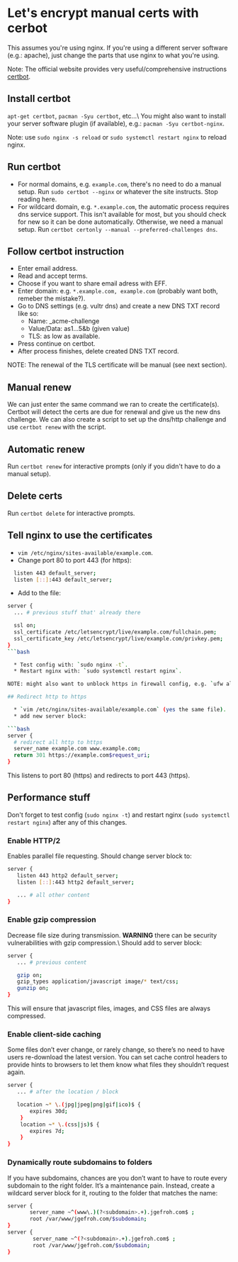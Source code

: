 # Let's encrypt manual certs with cerbot

This assumes you're using nginx. If you're using a different server software (e.g.: apache), just change the parts that use nginx to what you're using.

Note: The official website provides very useful/comprehensive instructions [certbot](https://certbot.eff.org/instructions).

## Install certbot

`apt-get certbot`, `pacman -Syu certbot`, etc...\\
You might also want to install your server software plugin (if available), e.g.: `pacman -Syu certbot-nginx`.

Note: use `sudo nginx -s reload` or `sudo systemctl restart nginx` to reload nginx.

## Run certbot

  * For normal domains, e.g. `example.com`, there's no need to do a manual setup. Run `sudo certbot --nginx` or whatever the site instructs. Stop reading here.
  * For wildcard domain, e.g. `*.example.com`, the automatic process requires dns service support. This isn't available for most, but you should check for new so it can be done automatically. Otherwise, we need a manual setup. Run `certbot certonly --manual --preferred-challenges dns`.

## Follow certbot instruction

  - Enter email address.
  - Read and accept terms.
  - Choose if you want to share email adress with EFF.
  - Enter domain: e.g. `*.example.com, example.com` (probably want both, remeber the mistake?).
  - Go to DNS settings (e.g. vultr dns) and create a new DNS TXT record like so:
    * Name: _acme-challenge
    * Value/Data: as1...5&b (given value)
    * TLS: as low as available.
  - Press continue on certbot.
  - After process finishes, delete created DNS TXT record.

NOTE: The renewal of the TLS certificate will be manual (see next section).

## Manual renew

We can just enter the same command we ran to create the certificate(s). Certbot will
detect the certs are due for renewal and give us the new dns challenge. We can also
create a script to set up the dns/http challenge and use `certbot renew` with the
script.

## Automatic renew

Run `certbot renew` for interactive prompts (only if you didn't have to do a manual setup).

## Delete certs

Run `certbot delete` for interactive prompts.

## Tell nginx to use the certificates

  * `vim /etc/nginx/sites-available/example.com`.
  * Change port 80 to port 443 (for https):

```bash
  listen 443 default_server;
  listen [::]:443 default_server;
```

  * Add to the file:

```bash
server {
  ... # previous stuff that' already there

  ssl on;
  ssl_certificate /etc/letsencrypt/live/example.com/fullchain.pem;
  ssl_certificate_key /etc/letsencrypt/live/example.com/privkey.pem;
}
```bash

  * Test config with: `sudo nginx -t`.
  * Restart nginx with: `sudo systemctl restart nginx`.

NOTE: might also want to unblock https in firewall config, e.g. `ufw allow 'Nginx HTTPS`' or run `sudo ufw app list` to find possible entries.

## Redirect http to https

  * `vim /etc/nginx/sites-available/example.com` (yes the same file).
  * add new server block:

```bash
server {
  # redirect all http to https
  server_name example.com www.example.com;
  return 301 https://example.com$request_uri;
}
```

This listens to port 80 (https) and redirects to port 443 (https).

## Performance stuff

Don't forget to test config (`sudo nginx -t`) and restart nginx (`sudo systemctl restart nginx`) after any of this changes.

### Enable HTTP/2

Enables parallel file requesting. Should change server block to:

```bash
server {
   listen 443 http2 default_server;
   listen [::]:443 http2 default_server;

   ... # all other content
}
```

### Enable gzip compression

Decrease file size during transmission. **WARNING** there can be security vulnerabilities with gzip compression.\\
Should add to server block:

```bash
server {
   ... # previous content

   gzip on;
   gzip_types application/javascript image/* text/css;
   gunzip on;
}
```

This will ensure that javascript files, images, and CSS files are always compressed.

### Enable client-side caching

Some files don’t ever change, or rarely change, so there’s no need to have users
re-download the latest version. You can set cache control headers to provide hints
to browsers to let them know what files they shouldn’t request again.

```bash
server {
   ... # after the location / block

   location ~* \.(jpg|jpeg|png|gif|ico)$ {
       expires 30d;
    }
    location ~* \.(css|js)$ {
       expires 7d;
    }
}
```

### Dynamically route subdomains to folders

If you have subdomains, chances are you don’t want to have to route every
subdomain to the right folder. It’s a maintenance pain. Instead, create a wildcard
server block for it, routing to the folder that matches the name:

```bash
server {
       server_name ~^(www\.)(?<subdomain>.+).jgefroh.com$ ;
       root /var/www/jgefroh.com/$subdomain;
}
server {
        server_name ~^(?<subdomain>.+).jgefroh.com$ ;
        root /var/www/jgefroh.com/$subdomain;
}
```
